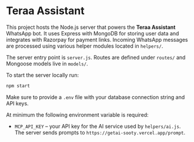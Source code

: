 # Teraa Assistant

This project hosts the Node.js server that powers the **Teraa Assistant** WhatsApp bot. It uses Express with MongoDB for storing user data and integrates with Razorpay for payment links. Incoming WhatsApp messages are processed using various helper modules located in `helpers/`.

The server entry point is `server.js`. Routes are defined under `routes/` and Mongoose models live in `models/`.

To start the server locally run:

```bash
npm start
```

Make sure to provide a `.env` file with your database connection string and API keys.

At minimum the following environment variable is required:

- `MCP_API_KEY` – your API key for the AI service used by `helpers/ai.js`. The
  server sends prompts to `https://getai-sooty.vercel.app/prompt`.
